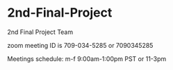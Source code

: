 # 2nd-Final-Project
2nd Final Project Team
<br>
<p>zoom meeting ID is 709-034-5285 or 7090345285<p>
<p>Meetings schedule: m-f 9:00am-1:00pm PST or 11-3pm</p>
  




<!--google duo-->